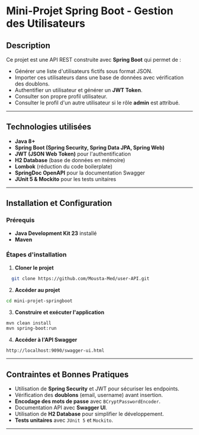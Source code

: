 # Mini-Projet Spring Boot - Gestion des Utilisateurs

## Description
Ce projet est une API REST construite avec **Spring Boot** qui permet de :
- Générer une liste d'utilisateurs fictifs sous format JSON.
- Importer ces utilisateurs dans une base de données avec vérification des doublons.
- Authentifier un utilisateur et générer un **JWT Token**.
- Consulter son propre profil utilisateur.
- Consulter le profil d'un autre utilisateur si le rôle **admin** est attribué.

---

## Technologies utilisées
- **Java 8+**
- **Spring Boot (Spring Security, Spring Data JPA, Spring Web)**
- **JWT (JSON Web Token)** pour l'authentification
- **H2 Database** (base de données en mémoire)
- **Lombok** (réduction du code boilerplate)
- **SpringDoc OpenAPI** pour la documentation Swagger
- **JUnit 5 & Mockito** pour les tests unitaires

---

## Installation et Configuration

### Prérequis
- **Java Development Kit 23** installé
- **Maven**

### Étapes d'installation
1. **Cloner le projet**
```bash
  git clone https://github.com/Mousta-Med/user-API.git
```
2. **Accéder au projet**
```bash
cd mini-projet-springboot
```
3. **Construire et exécuter l'application**
```bash ou importer le projet s
mvn clean install
mvn spring-boot:run
```
4. **Accéder à l'API Swagger**
```
http://localhost:9090/swagger-ui.html
```

---

## Contraintes et Bonnes Pratiques
- Utilisation de **Spring Security** et JWT pour sécuriser les endpoints.
- Vérification des **doublons** (email, username) avant insertion.
- **Encodage des mots de passe** avec `BCryptPasswordEncoder`.
- Documentation API avec **Swagger UI**.
- Utilisation de **H2 Database** pour simplifier le développement.
- **Tests unitaires** avec `JUnit 5` et `Mockito`.

---
